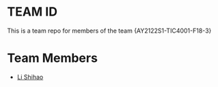 # TEAM ID
This is a team repo for members of the team {AY2122S1-TIC4001-F18-3}

# Team Members
* [Li Shihao](members/liShihao.md)
